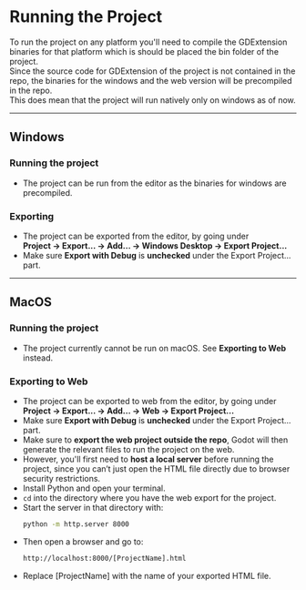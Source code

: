 # Running the Project

To run the project on any platform you'll need to compile the GDExtension binaries for that platform which is should be placed the bin folder of the project.  
Since the source code for GDExtension of the project is not contained in the repo, the binaries for the windows and the web version will be precompiled in the repo.  
This does mean that the project will run natively only on windows as of now.

---

## Windows

### Running the project
- The project can be run from the editor as the binaries for windows are precompiled.

### Exporting
- The project can be exported from the editor, by going under  
  **Project → Export... → Add... → Windows Desktop → Export Project...**  
- Make sure **Export with Debug** is **unchecked** under the Export Project... part.  

---

## MacOS

### Running the project
- The project currently cannot be run on macOS. See **Exporting to Web** instead.

### Exporting to Web
- The project can be exported to web from the editor, by going under  
  **Project → Export... → Add... → Web → Export Project...**  
- Make sure **Export with Debug** is **unchecked** under the Export Project... part.  
- Make sure to **export the web project outside the repo**, Godot will then generate the relevant files to run the project on the web.  
- However, you'll first need to **host a local server** before running the project, since you can’t just open the HTML file directly due to browser security restrictions.  
- Install Python and open your terminal.  
- `cd` into the directory where you have the web export for the project.  
- Start the server in that directory with:  
  ```sh
  python -m http.server 8000
- Then open a browser and go to:  
  ```sh
  http://localhost:8000/[ProjectName].html
- Replace [ProjectName] with the name of your exported HTML file.

  
  
